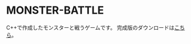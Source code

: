 # MONSTER-BATTLE
C++で作成したモンスターと戦うゲームです。
完成版のダウンロードは[こちら](https://drive.google.com/file/d/19zAvbPZJtlYPH0CTOt_bKqRGXesu8o_L/view?usp=sharing)。
